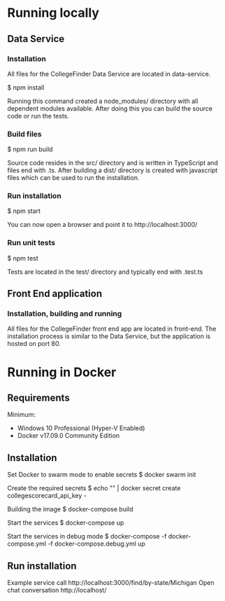 # Running locally
## Data Service
### Installation
All files for the CollegeFinder Data Service are located in data-service.

$ npm install

Running this command created a node_modules/ directory with all dependent modules available.
After doing this you can build the source code or run the tests.

### Build files

$ npm run build

Source code resides in the src/ directory and is written in TypeScript and files end with .ts.
After building a dist/ directory is created with javascript files which can be used to run the installation.

### Run installation

$ npm start

You can now open a browser and point it to http://localhost:3000/

### Run unit tests

$ npm test

Tests are located in the test/ directory and typically end with .test.ts

## Front End application
### Installation, building and running
All files for the CollegeFinder front end app are located in front-end.
The installation process is similar to the Data Service, but the application is hosted on port 80.

# Running in Docker

## Requirements

Minimum: 
 - Windows 10 Professional (Hyper-V Enabled)
 - Docker v17.09.0 Community Edition

## Installation

Set Docker to swarm mode to enable secrets
$ docker swarm init

Create the required secrets
$ echo "<College Scorecard API Key>" | docker secret create collegescorecard_api_key -

Building the image
$ docker-compose build

Start the services
$ docker-compose up

Start the services in debug mode
$ docker-compose -f docker-compose.yml -f docker-compose.debug.yml up

## Run installation

Example service call
  http://localhost:3000/find/by-state/Michigan
Open chat conversation
  http://localhost/
